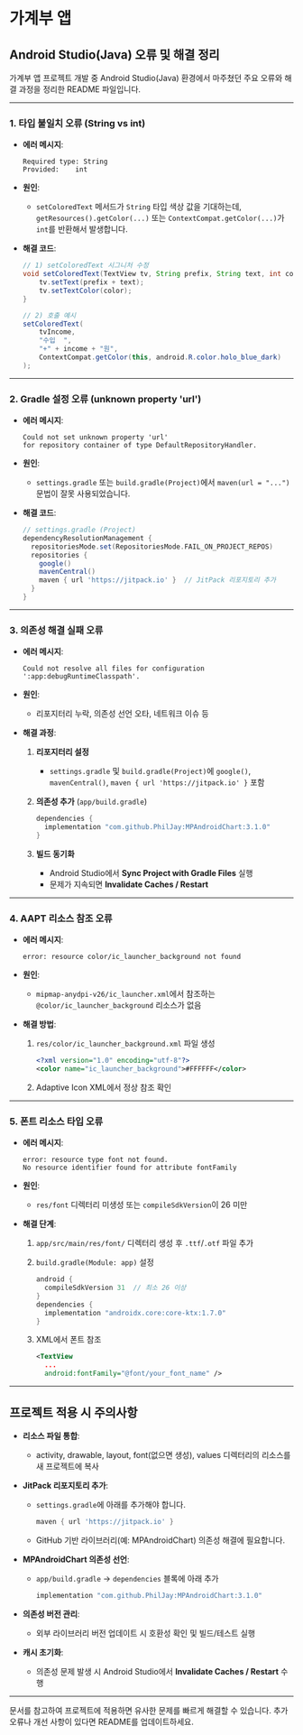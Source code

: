 # 가계부 앱

## Android Studio(Java) 오류 및 해결 정리

가계부 앱 프로젝트 개발 중 Android Studio(Java) 환경에서 마주쳤던 주요 오류와 해결 과정을 정리한 README 파일입니다.

---

### 1. 타입 불일치 오류 (String vs int)

* **에러 메시지**:

  ```
  Required type: String
  Provided:    int
  ```
* **원인**:

  * `setColoredText` 메서드가 `String` 타입 색상 값을 기대하는데, `getResources().getColor(...)` 또는 `ContextCompat.getColor(...)`가 `int`를 반환해서 발생합니다.
* **해결 코드**:

  ```java
  // 1) setColoredText 시그니처 수정
  void setColoredText(TextView tv, String prefix, String text, int color) {
      tv.setText(prefix + text);
      tv.setTextColor(color);
  }

  // 2) 호출 예시
  setColoredText(
      tvIncome,
      "수입  ",
      "+" + income + "원",
      ContextCompat.getColor(this, android.R.color.holo_blue_dark)
  );
  ```

---

### 2. Gradle 설정 오류 (unknown property 'url')

* **에러 메시지**:

  ```
  Could not set unknown property 'url'
  for repository container of type DefaultRepositoryHandler.
  ```
* **원인**:

  * `settings.gradle` 또는 `build.gradle(Project)`에서 `maven(url = "...")` 문법이 잘못 사용되었습니다.
* **해결 코드**:

  ```groovy
  // settings.gradle (Project)
  dependencyResolutionManagement {
    repositoriesMode.set(RepositoriesMode.FAIL_ON_PROJECT_REPOS)
    repositories {
      google()
      mavenCentral()
      maven { url 'https://jitpack.io' }  // JitPack 리포지토리 추가
    }
  }
  ```

---

### 3. 의존성 해결 실패 오류

* **에러 메시지**:

  ```
  Could not resolve all files for configuration ':app:debugRuntimeClasspath'.
  ```
* **원인**:

  * 리포지터리 누락, 의존성 선언 오타, 네트워크 이슈 등
* **해결 과정**:

  1. **리포지터리 설정**

     * `settings.gradle` 및 `build.gradle(Project)`에 `google()`, `mavenCentral()`, `maven { url 'https://jitpack.io' }` 포함
  2. **의존성 추가** (`app/build.gradle`)

     ```groovy
     dependencies {
       implementation "com.github.PhilJay:MPAndroidChart:3.1.0"
     }
     ```
  3. **빌드 동기화**

     * Android Studio에서 **Sync Project with Gradle Files** 실행
     * 문제가 지속되면 **Invalidate Caches / Restart**

---

### 4. AAPT 리소스 참조 오류

* **에러 메시지**:

  ```
  error: resource color/ic_launcher_background not found
  ```
* **원인**:

  * `mipmap-anydpi-v26/ic_launcher.xml`에서 참조하는 `@color/ic_launcher_background` 리소스가 없음
* **해결 방법**:

  1. `res/color/ic_launcher_background.xml` 파일 생성

     ```xml
     <?xml version="1.0" encoding="utf-8"?>
     <color name="ic_launcher_background">#FFFFFF</color>
     ```
  2. Adaptive Icon XML에서 정상 참조 확인

---

### 5. 폰트 리소스 타입 오류

* **에러 메시지**:

  ```
  error: resource type font not found.
  No resource identifier found for attribute fontFamily
  ```
* **원인**:

  * `res/font` 디렉터리 미생성 또는 `compileSdkVersion`이 26 미만
* **해결 단계**:

  1. `app/src/main/res/font/` 디렉터리 생성 후 `.ttf`/`.otf` 파일 추가
  2. `build.gradle(Module: app)` 설정

     ```groovy
     android {
       compileSdkVersion 31  // 최소 26 이상
     }
     dependencies {
       implementation "androidx.core:core-ktx:1.7.0"
     }
     ```
  3. XML에서 폰트 참조

     ```xml
     <TextView
       ...
       android:fontFamily="@font/your_font_name" />
     ```

---

## 프로젝트 적용 시 주의사항

* **리소스 파일 통합**:

  * activity, drawable, layout, font(없으면 생성), values 디렉터리의 리소스를 새 프로젝트에 복사
* **JitPack 리포지토리 추가**:

  * `settings.gradle`에 아래를 추가해야 합니다.

    ```groovy
    maven { url 'https://jitpack.io' }
    ```
  * GitHub 기반 라이브러리(예: MPAndroidChart) 의존성 해결에 필요합니다.
* **MPAndroidChart 의존성 선언**:

  * `app/build.gradle` → `dependencies` 블록에 아래 추가

    ```groovy
    implementation "com.github.PhilJay:MPAndroidChart:3.1.0"
    ```
* **의존성 버전 관리**:

  * 외부 라이브러리 버전 업데이트 시 호환성 확인 및 빌드/테스트 실행
* **캐시 초기화**:

  * 의존성 문제 발생 시 Android Studio에서 **Invalidate Caches / Restart** 수행

---

문서를 참고하여 프로젝트에 적용하면 유사한 문제를 빠르게 해결할 수 있습니다.
추가 오류나 개선 사항이 있다면 README를 업데이트하세요.
